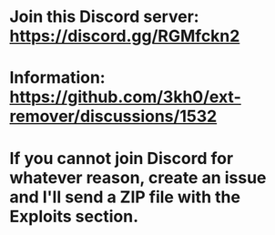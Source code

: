 # Join this Discord server: https://discord.gg/RGMfckn2
# Information: https://github.com/3kh0/ext-remover/discussions/1532 
# If you cannot join Discord for whatever reason, create an issue and I'll send a ZIP file with the Exploits section.
